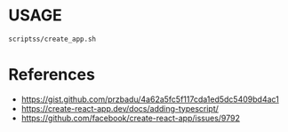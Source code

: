 # USAGE

```bash
scriptss/create_app.sh
```

# References
- https://gist.github.com/przbadu/4a62a5fc5f117cda1ed5dc5409bd4ac1
- https://create-react-app.dev/docs/adding-typescript/
- https://github.com/facebook/create-react-app/issues/9792

